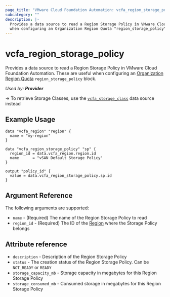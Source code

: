 ```yaml
---
page_title: "VMware Cloud Foundation Automation: vcfa_region_storage_policy"
subcategory: ""
description: |-
  Provides a data source to read a Region Storage Policy in VMware Cloud Foundation Automation. These are useful
  when configuring an Organization Region Quota "region_storage_policy" block.
---
```


# vcfa_region_storage_policy

Provides a data source to read a Region Storage Policy in VMware Cloud Foundation Automation. These are useful
when configuring an [Organization Region Quota](/providers/vmware/vcfa/latest/docs/resources/org_region_quota) `region_storage_policy` block.

_Used by: **Provider**_

-> To retrieve Storage Classes, use the [`vcfa_storage_class`](/providers/vmware/vcfa/latest/docs/data-sources/storage_class)
data source instead

## Example Usage

```hcl
data "vcfa_region" "region" {
  name = "my-region"
}

data "vcfa_region_storage_policy" "sp" {
  region_id = data.vcfa_region.region.id
  name      = "vSAN Default Storage Policy"
}

output "policy_id" {
  value = data.vcfa_region_storage_policy.sp.id
}
```

## Argument Reference

The following arguments are supported:

- `name` - (Required) The name of the Region Storage Policy to read
- `region_id` - (Required) The ID of the [Region](/providers/vmware/vcfa/latest/docs/data-sources/region) where the Storage Policy belongs

## Attribute reference

- `description` - Description of the Region Storage Policy
- `status` - The creation status of the Region Storage Policy. Can be `NOT_READY` or `READY`
- `storage_capacity_mb` - Storage capacity in megabytes for this Region Storage Policy
- `storage_consumed_mb` - Consumed storage in megabytes for this Region Storage Policy